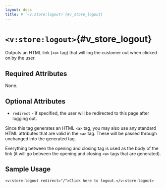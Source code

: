 ```yaml
---
layout: docs
title: # `<v:store:logout>`{#v_store_logout}
---
```


# `<v:store:logout>`{#v_store_logout}

Outputs an HTML link (`<a>` tag) that will log the customer out when
clicked on by the user.

## Required Attributes

None.

## Optional Attributes

-   `redirect` - if specified, the user will be redirected to this page
    after logging out.

Since this tag generates an HTML `<a>` tag, you may also use any
standard HTML attributes that are valid in the `<a>` tag. These will be
passed through unchanged into the generated tag.

Everything between the opening and closing tag is used as the body of
the link (it will go between the opening and closing `<a>` tags that are
generated).

## Sample Usage

    <v:store:logout redirect="/">Click here to logout.</v:store:logout>
